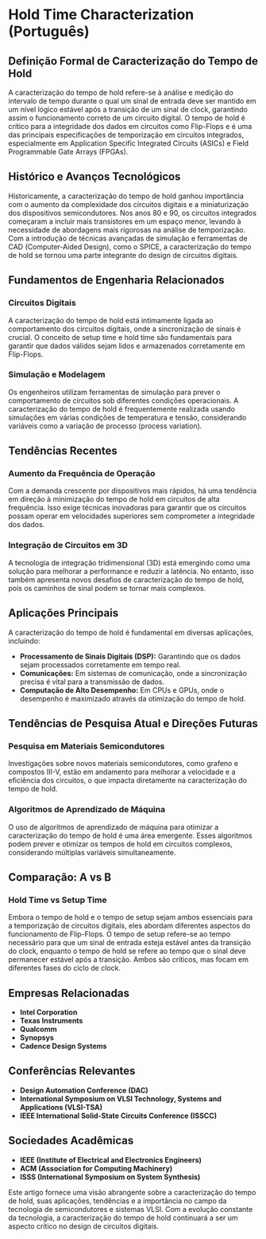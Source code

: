 # Hold Time Characterization (Português)

## Definição Formal de Caracterização do Tempo de Hold

A caracterização do tempo de hold refere-se à análise e medição do intervalo de tempo durante o qual um sinal de entrada deve ser mantido em um nível lógico estável após a transição de um sinal de clock, garantindo assim o funcionamento correto de um circuito digital. O tempo de hold é crítico para a integridade dos dados em circuitos como Flip-Flops e é uma das principais especificações de temporização em circuitos integrados, especialmente em Application Specific Integrated Circuits (ASICs) e Field Programmable Gate Arrays (FPGAs).

## Histórico e Avanços Tecnológicos

Historicamente, a caracterização do tempo de hold ganhou importância com o aumento da complexidade dos circuitos digitais e a miniaturização dos dispositivos semicondutores. Nos anos 80 e 90, os circuitos integrados começaram a incluir mais transistores em um espaço menor, levando à necessidade de abordagens mais rigorosas na análise de temporização. Com a introdução de técnicas avançadas de simulação e ferramentas de CAD (Computer-Aided Design), como o SPICE, a caracterização do tempo de hold se tornou uma parte integrante do design de circuitos digitais.

## Fundamentos de Engenharia Relacionados

### Circuitos Digitais

A caracterização do tempo de hold está intimamente ligada ao comportamento dos circuitos digitais, onde a sincronização de sinais é crucial. O conceito de setup time e hold time são fundamentais para garantir que dados válidos sejam lidos e armazenados corretamente em Flip-Flops. 

### Simulação e Modelagem

Os engenheiros utilizam ferramentas de simulação para prever o comportamento de circuitos sob diferentes condições operacionais. A caracterização do tempo de hold é frequentemente realizada usando simulações em várias condições de temperatura e tensão, considerando variáveis como a variação de processo (process variation).

## Tendências Recentes

### Aumento da Frequência de Operação

Com a demanda crescente por dispositivos mais rápidos, há uma tendência em direção à minimização do tempo de hold em circuitos de alta frequência. Isso exige técnicas inovadoras para garantir que os circuitos possam operar em velocidades superiores sem comprometer a integridade dos dados.

### Integração de Circuitos em 3D

A tecnologia de integração tridimensional (3D) está emergindo como uma solução para melhorar a performance e reduzir a latência. No entanto, isso também apresenta novos desafios de caracterização do tempo de hold, pois os caminhos de sinal podem se tornar mais complexos.

## Aplicações Principais

A caracterização do tempo de hold é fundamental em diversas aplicações, incluindo:

- **Processamento de Sinais Digitais (DSP):** Garantindo que os dados sejam processados corretamente em tempo real.
- **Comunicações:** Em sistemas de comunicação, onde a sincronização precisa é vital para a transmissão de dados.
- **Computação de Alto Desempenho:** Em CPUs e GPUs, onde o desempenho é maximizado através da otimização do tempo de hold.

## Tendências de Pesquisa Atual e Direções Futuras

### Pesquisa em Materiais Semicondutores

Investigações sobre novos materiais semicondutores, como grafeno e compostos III-V, estão em andamento para melhorar a velocidade e a eficiência dos circuitos, o que impacta diretamente na caracterização do tempo de hold.

### Algoritmos de Aprendizado de Máquina

O uso de algoritmos de aprendizado de máquina para otimizar a caracterização do tempo de hold é uma área emergente. Esses algoritmos podem prever e otimizar os tempos de hold em circuitos complexos, considerando múltiplas variáveis simultaneamente.

## Comparação: A vs B

### Hold Time vs Setup Time

Embora o tempo de hold e o tempo de setup sejam ambos essenciais para a temporização de circuitos digitais, eles abordam diferentes aspectos do funcionamento de Flip-Flops. O tempo de setup refere-se ao tempo necessário para que um sinal de entrada esteja estável antes da transição do clock, enquanto o tempo de hold se refere ao tempo que o sinal deve permanecer estável após a transição. Ambos são críticos, mas focam em diferentes fases do ciclo de clock.

## Empresas Relacionadas

- **Intel Corporation**
- **Texas Instruments**
- **Qualcomm**
- **Synopsys**
- **Cadence Design Systems**

## Conferências Relevantes

- **Design Automation Conference (DAC)**
- **International Symposium on VLSI Technology, Systems and Applications (VLSI-TSA)**
- **IEEE International Solid-State Circuits Conference (ISSCC)**

## Sociedades Acadêmicas

- **IEEE (Institute of Electrical and Electronics Engineers)**
- **ACM (Association for Computing Machinery)**
- **ISSS (International Symposium on System Synthesis)**

Este artigo fornece uma visão abrangente sobre a caracterização do tempo de hold, suas aplicações, tendências e a importância no campo da tecnologia de semicondutores e sistemas VLSI. Com a evolução constante da tecnologia, a caracterização do tempo de hold continuará a ser um aspecto crítico no design de circuitos digitais.